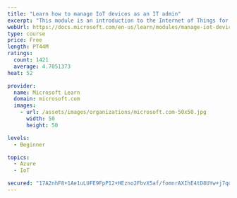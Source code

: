 ```yaml
---
title: "Learn how to manage IoT devices as an IT admin"
excerpt: "This module is an introduction to the Internet of Things for IT admins."
webUrl: https://docs.microsoft.com/en-us/learn/modules/manage-iot-devices/
type: course
price: Free
length: PT44M
ratings:
  count: 1421
  average: 4.7051373
heat: 52

provider:
  name: Microsoft Learn
  domain: microsoft.com
  images:
    - url: /assets/images/organizations/microsoft.com-50x50.jpg
      width: 50
      height: 50

levels:
  - Beginner

topics:
  - Azure
  - IoT

secured: "17A2nhF8+1Ae1uLUFE9FpP12+HEzno2FbvX5af/fomnrAXIhE4tD8UYw+j7qoHOHKjpv+bUh5EOgFmSEPvd7CJTdnuQaj0I3nmi1ZZuPxmRFrjeBBliBsxT0BeKVMcH/hSDaJNMozWkmGMJJHOP3Btmylu2h4xEP/fMyBV6iELoPk7u6090IYc2PtCTjrXDPK/XFb2LAnMmX7kGaCdoT0Et5QPZX4Fi1q5cYWsezNCZQGLjHFrM4dIazjhscWk8bjYETrVR22UzAooZbLXBnRLozBuaV/4b5MCxfCUUyeK4uUIlwlApNuYgYGA5JgtwxLQbg1sQtwI9KMPc2MM1jfMX4P9LwjVr7LCI9YRBxKTRU0bGfCzd7goKWVorIXO1Sc2P/wXOCKv6wmRf2SJg+gsKfxAZA5QT52L7FU9AzOdg=;OUNZKeCRV1aFCh4jv8rhMA=="
---
```


